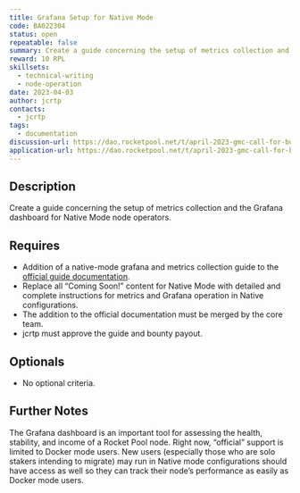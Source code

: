 ```yaml
---
title: Grafana Setup for Native Mode
code: BA022304
status: open
repeatable: false
summary: Create a guide concerning the setup of metrics collection and the Grafana dashboard for Native Mode node operators.
reward: 10 RPL
skillsets:
  - technical-writing
  - node-operation
date: 2023-04-03
author: jcrtp
contacts:
  - jcrtp
tags: 
  - documentation
discussion-url: https://dao.rocketpool.net/t/april-2023-gmc-call-for-bounty-applications-deadline-is-april-15th/1637/6
application-url: https://dao.rocketpool.net/t/april-2023-gmc-call-for-bounty-applications-deadline-is-april-15th/1637/6
---
```


## Description

Create a guide concerning the setup of metrics collection and the Grafana dashboard for Native Mode node operators.

## Requires
* Addition of a native-mode grafana and metrics collection guide to the [official guide documentation](https://github.com/rocket-pool/docs.rocketpool.net/blob/main/docs/guides/node/grafana.md). 
* Replace all “Coming Soon!” content for Native Mode with detailed and complete instructions for metrics and Grafana operation in Native configurations.
* The addition to the official documentation must be merged by the core team. 
* jcrtp must approve the guide and bounty payout. 

## Optionals
* No optional criteria.

## Further Notes

The Grafana dashboard is an important tool for assessing the health, stability, and income of a Rocket Pool node. Right now, “official” support is limited to Docker mode users. New users (especially those who are solo stakers intending to migrate) may run in Native mode configurations should have access as well so they can track their node’s performance as easily as Docker mode users.



